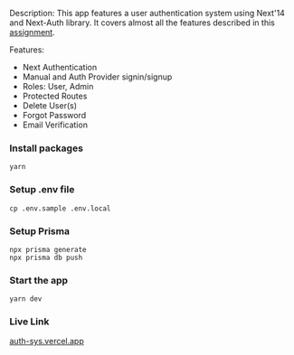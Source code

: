 
Description: 
This app features a user authentication system using Next'14 and Next-Auth library. It covers almost all the features described in this [assignment](https://lakshmikanthb.notion.site/Assignment-Building-a-User-Management-Application-with-Next-js-and-NextAuth-js-e6926fe1f669436fa5b4be17b65907f2).


Features:
- Next Authentication
- Manual and Auth Provider signin/signup
- Roles: User, Admin
- Protected Routes
- Delete User(s)
- Forgot Password
- Email Verification


### Install packages

```shell
yarn
```

### Setup .env file


```shell
cp .env.sample .env.local

```

### Setup Prisma
```shell
npx prisma generate
npx prisma db push
```

### Start the app

```shell
yarn dev
```

### Live Link
[auth-sys.vercel.app](https://auth-sys.vercel.app)